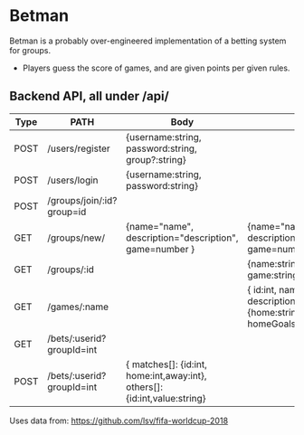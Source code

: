 # Betman

Betman is a probably over-engineered implementation of a betting system for groups. 
* Players guess the score of games, and are given points per given rules.

## Backend API, all under /api/

| Type | PATH | Body | Response |
|------|------|------|----------|
| POST | /users/register | {username:string, password:string, group?:string} |  |
| POST | /users/login | {username:string, password:string} |  |
| POST | /groups/join/:id?group=id |  |  |
| GET | /groups/new/| {name="name", description="description", game=number } | {name="name", description="description", game=number, key="key" } |
| GET  | /groups/:id | | {name:string, description:string, game:string}
| GET  | /games/:name  | | { id:int, name:string, description:string, matches[]: {home:string,away:string,date:date, homeGoals:int, awayGoals:int} }
| GET  | /bets/:userid?groupId=int
| POST | /bets/:userid?groupId=int | { matches[]: {id:int, home:int,away:int}, others[]: {id:int,value:string} | |


    



Uses data from:
https://github.com/lsv/fifa-worldcup-2018